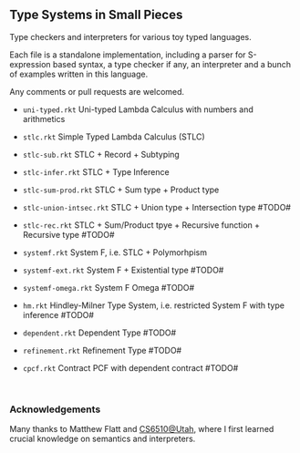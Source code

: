 ## Type Systems in Small Pieces

Type checkers and interpreters for various toy typed languages.

Each file is a standalone implementation, including a parser for S-expression based syntax, a type checker if any, an interpreter and a bunch of examples written in this language.

Any comments or pull requests are welcomed.

* `uni-typed.rkt` Uni-typed Lambda Calculus with numbers and arithmetics

* `stlc.rkt` Simple Typed Lambda Calculus (STLC)

* `stlc-sub.rkt` STLC + Record + Subtyping

* `stlc-infer.rkt` STLC + Type Inference

* `stlc-sum-prod.rkt` STLC + Sum type + Product type

* `stlc-union-intsec.rkt` STLC + Union type + Intersection type #TODO#

* `stlc-rec.rkt` STLC + Sum/Product tpye + Recursive function + Recursive type #TODO#

* `systemf.rkt` System F, i.e. STLC + Polymorhpism

* `systemf-ext.rkt` System F + Existential type #TODO#

* `systemf-omega.rkt` System F Omega #TODO#

* `hm.rkt` Hindley-Milner Type System, i.e. restricted System F with type inference #TODO#

* `dependent.rkt` Dependent Type #TODO#

* `refinement.rkt` Refinement Type #TODO#

* `cpcf.rkt` Contract PCF with dependent contract #TODO#

  ​

### Acknowledgements 
Many thanks to Matthew Flatt and [CS6510@Utah](http://www.eng.utah.edu/~cs6510/schedule.html), where I first learned crucial knowledge on semantics and interpreters.
